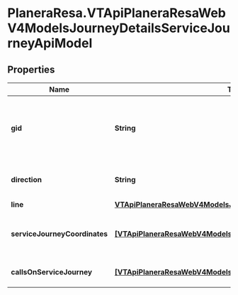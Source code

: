 # PlaneraResa.VTApiPlaneraResaWebV4ModelsJourneyDetailsServiceJourneyApiModel

## Properties

Name | Type | Description | Notes
------------ | ------------- | ------------- | -------------
**gid** | **String** | 16-digit Västtrafik service journey gid that the trip leg is a part of. | [optional] 
**direction** | **String** | A description of the direction. | [optional] 
**line** | [**VTApiPlaneraResaWebV4ModelsJourneyDetailsLineDetailsApiModel**](VTApiPlaneraResaWebV4ModelsJourneyDetailsLineDetailsApiModel.md) |  | [optional] 
**serviceJourneyCoordinates** | [**[VTApiPlaneraResaWebV4ModelsCoordinateApiModel]**](VTApiPlaneraResaWebV4ModelsCoordinateApiModel.md) | The coordinates on the service journey. | [optional] 
**callsOnServiceJourney** | [**[VTApiPlaneraResaWebV4ModelsJourneyDetailsCallDetailsApiModel]**](VTApiPlaneraResaWebV4ModelsJourneyDetailsCallDetailsApiModel.md) | All calls on the service journey. | [optional] 


